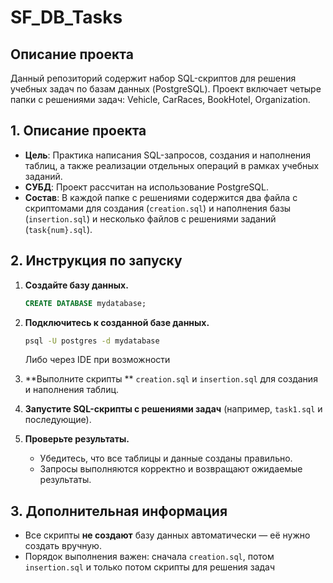# SF\_DB\_Tasks

## Описание проекта

Данный репозиторий содержит набор SQL-скриптов для решения учебных задач по базам данных (PostgreSQL). 
Проект включает четыре папки с решениями задач: Vehicle, CarRaces, BookHotel, Organization.

## 1. Описание проекта

- **Цель**: Практика написания SQL-запросов, создания и наполнения таблиц, а также реализации отдельных операций в рамках учебных заданий.
- **СУБД**: Проект рассчитан на использование PostgreSQL.
- **Состав**: В каждой папке c решениями содержится два файла с скриптомами для создания (`creation.sql`) и наполнения базы (`insertion.sql`) и несколько файлов с решениями заданий (`task{num}.sql`).

## 2. Инструкция по запуску

1. **Создайте базу данных.**

   ```sql
   CREATE DATABASE mydatabase;
   ```


2. **Подключитесь к созданной базе данных.**

   ```bash
   psql -U postgres -d mydatabase
   ```
   Либо через IDE при возможности

3. **Выполните скрипты ** `creation.sql` и `insertion.sql` для создания и наполнения таблиц.

4. **Запустите SQL-скрипты с решениями задач** (например, `task1.sql` и последующие).

5. **Проверьте результаты.**

    - Убедитесь, что все таблицы и данные созданы правильно.
    - Запросы выполняются корректно и возвращают ожидаемые результаты.

## 3. Дополнительная информация

- Все скрипты **не создают** базу данных автоматически — её нужно создать вручную.
- Порядок выполнения важен: сначала `creation.sql`, потом `insertion.sql` и только потом скрипты для решения задач
